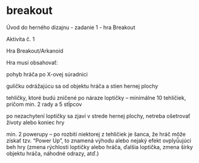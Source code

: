 # breakout
Úvod do herného dizajnu - zadanie 1 - hra Breakout


Aktivita č. 1


Hra Breakout/Arkanoid


Hra musí obsahovať:

pohyb hráča po X-ovej súradnici

guličku odrážajúcu sa od objektu hráča a stien hernej plochy

tehličky, ktoré budú zničené po náraze loptičky – minimálne 10 tehličiek, pričom min. 2 rady a 5 stĺpcov

po nezachytení loptičky sa zjaví v strede hernej plochy, netreba ošetrovať životy alebo koniec hry

min. 2 powerupy – po rozbití niektorej z tehličiek je šanca, že hráč môže získať tzv. “Power Up”, to znamená výhodu alebo nejaký efekt ovplyǚujúci beh hry (zmena rýchlosti loptičky alebo hráča, ďalšia loptička, zmena šírky objektu hráča, náhodné odrazy, atď.)
